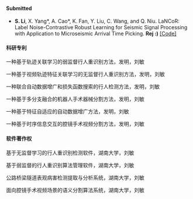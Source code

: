 #### Submitted

- <strong>S. Li</strong>, X. Yang*, A. Cao*, K. Fan, Y. Liu, C. Wang, and Q. Niu. LaNCoR: Label Noise-Contrastive Robust Learning for Seismic Signal Processing with Application to Microseismic Arrival Time Picking. <strong>Rej :)</strong> [[Code]](https://github.com/senli1073/LaNCor)

#### 科研专利

一种基于轨迹关联学习的弱监督行人重识别方法，发明，刘敏

一种基于视频轨迹特征关联学习的无监督行人重识别方法，发明，刘敏

一种联合自动数据增广和损失函数搜索的行人检测方法，发明，刘敏

一种基于多分支融合的机器人手术器械分割方法，发明，刘敏

一种基于特征自适应的自动数据增广方法，发明，刘敏

一种基于时序信息交互的腔镜手术视频分割方法，发明，刘敏

#### 软件著作权
基于无监督学习的行人重识别检测软件，湖南大学，刘敏

基于弱监督的行人重识别算法管理软件，湖南大学，刘敏

公路桥梁隧道表观病害检测提取与分析系统，湖南大学，刘敏

面向腔镜手术视频场景的语义分割算法系统，湖南大学，刘敏